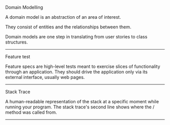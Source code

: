 Domain Modelling 

A domain model is an abstraction of an area of interest.

They consist of entities and the relationships between them.

Domain models are one step in translating from user stories to class structures.

-------------------------------------------

Feature test 

Feature specs are high-level tests meant to exercise slices of functionality
through an application. They should drive the application only via its external
interface, usually web pages.

-------------------------------------------

Stack Trace 

A human-readable representation of the stack at a specific moment while running your program. 
The stack trace's second line shows where the / method was called from.

-------------------------------------------
